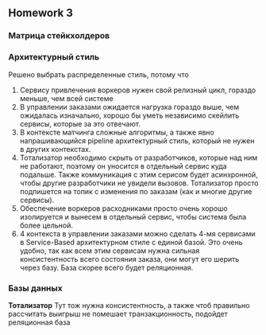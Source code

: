 ## Homework 3

### Матрица стейкхолдеров


### Архитектурный стиль

Решено выбрать распределенные стиль, потому что
1. Сервису привлечения воркеров нужен свой релизный цикл, гораздо меньше, чем всей системе
2. В управлении заказами ожидается нагрузка гораздо выше, чем ожидалась изначально, хорошо бы уметь независимо скейлить сервисы, которые за это отвечают.
3. В контексте матчинга сложные алгоритмы, а также явно напрашивающийся pipeline архитектурный стиль, который не нужен в других контекстах.
4. Тотализатор необходимо скрыть от разработчиков, которые над ним не работают, поэтому он уносится в отдельный сервис куда подальше. Также коммуникация с этим серисом будет асинхронной, чтобы другие разработчики не увидели вызовов. Тотализатор просто подпишется на топик с изменения по заказам (как и многие другие сервисы).
5. Обеспечение воркеров расходниками просто очень хорошо изолируется и вынесем в отдельный сервис, чтобы система была более цельной.
6. 4 контекста в управлении заказами можно сделать 4-мя сервисами в Service-Based архитектурном стиле с единой базой. Это очень удобно, так как всем этим сервисам нужна сильная консистентность всего состояния заказа, они могут его шерить через базу. База скорее всего будет реляционная.


### Базы данных

**Тотализатор**
Тут тож нужна консистентность, а также чтоб правильно рассчитать выигрыш не помешает транзакционность, подойдет реляционная база  